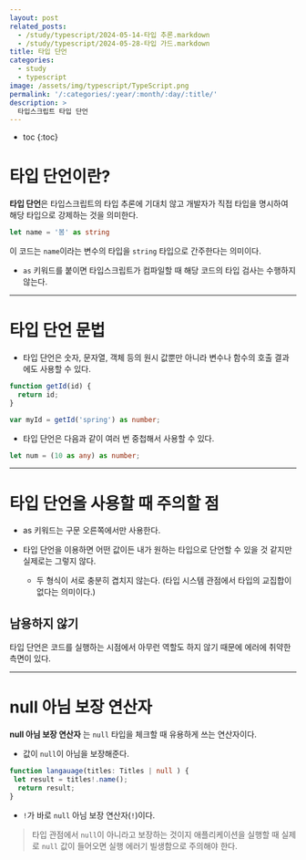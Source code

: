 ```yaml
---
layout: post
related_posts:
  - /study/typescript/2024-05-14-타입 추론.markdown
  - /study/typescript/2024-05-28-타입 가드.markdown
title: 타입 단언
categories:
  - study
  - typescript
image: /assets/img/typescript/TypeScript.png
permalink: '/:categories/:year/:month/:day/:title/'
description: >
  타입스크립트 타입 단언
---
```


* toc
{:toc}

# 타입 단언이란?

**타입 단언**은 타입스크립트의 타입 추론에 기대치 않고 개발자가 직접 타입을 명시하여 해당 타입으로 강제하는 것을 의미한다.

```ts
let name = '봄' as string
```

이 코드는 `name`이라는 변수의 타입을 `string` 타입으로 간주한다는 의미이다. 

- `as` 키워드를 붙이면 타입스크립트가 컴파일할 때 해당 코드의 타입 검사는 수행하지 않는다.

---
#  타입 단언 문법

- 타입 단언은 숫자, 문자열, 객체 등의 원시 값뿐만 아니라 변수나 함수의 호출 결과에도 사용할 수 있다.

```ts
function getId(id) {
  return id;
}

var myId = getId('spring') as number;
```

- 타입 단언은 다음과 같이 여러 번 중첩해서 사용할 수 있다.

```ts
let num = (10 as any) as number;
```

---
# 타입 단언을 사용할 때 주의할 점

- as 키워드는 구문 오른쪽에서만 사용한다.

- 타입 단언을 이용하면 어떤 값이든 내가 원하는 타입으로 단언할 수 있을 것 같지만 실제로는 그렇지 않다.
  - 두 형식이 서로 충분히 겹치지 않는다. (타입 시스템 관점에서 타입의 교집합이 없다는 의미이다.)

## 남용하지 않기

타입 단언은 코드를 실행하는 시점에서 아무런 역할도 하지 않기 때문에 에러에 취약한 측면이 있다.

---
#  null 아님 보장 연산자

**null 아님 보장 연산자** 는 `null` 타입을 체크할 때 유용하게 쓰는 연산자이다.

- 값이 `null`이 아님을 보장해준다.

```ts
function langauage(titles: Titles | null ) {
 let result = titles!.name();
  return result;
}
```

- `!`가 바로 `null` 아님 보장 연산자(`!`)이다.

> 타입 관점에서 `null`이 아니라고 보장하는 것이지 애플리케이션을 실행할 때 실제로  `null` 값이 들어오면 실행 에러기 빌생함으로 주의해야 한다.
